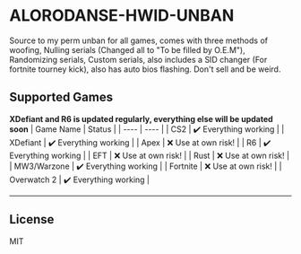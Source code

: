 # ALORODANSE-HWID-UNBAN

 Source to my perm unban for all games, comes with three methods of woofing, Nulling serials (Changed all to "To be filled by O.E.M"), Randomizing serials, Custom serials, also includes a SID changer (For fortnite tourney kick), also has auto bios flashing. Don't sell and be weird.


## Supported Games
**XDefiant and R6 is updated regularly, everything else will be updated soon**
| Game Name | Status  |
| ---- | ---- |
| CS2 |   :heavy_check_mark: Everything working |
| XDefiant |   :heavy_check_mark: Everything working |
| Apex |   :x: Use at own risk! |
| R6 |  :heavy_check_mark: Everything working |
| EFT | :x: Use at own risk! |
| Rust | :x: Use at own risk! |
| MW3/Warzone | :heavy_check_mark: Everything working |
| Fortnite | :x: Use at own risk! |
| Overwatch 2 | :heavy_check_mark: Everything working |

---

## License

MIT

